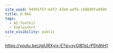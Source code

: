 ```yaml
---
site_uuid: 94991f57-64f2-42b8-adfb-cb0899fa8999
title: D-RAG
tags:
  - AI-Toolkit
  - Explainers
site_visibility: public
---
```


https://youtu.be/JgjURXyjx-E?si=syGlB1sLrPDtdhH1